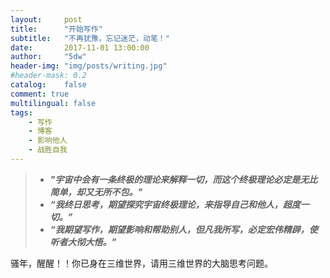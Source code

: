 ```yaml
---
layout:     post
title:      "开始写作"
subtitle:   "不再犹豫，忘记迷茫，动笔！"
date:       2017-11-01 13:00:00
author:     "5dw"
header-img: "img/posts/writing.jpg"
#header-mask: 0.2
catalog:    false
comment: true
multilingual: false
tags:
    - 写作
    - 博客
    - 影响他人
    - 战胜自我
---
```


> - ***"宇宙中会有一条终极的理论来解释一切，而这个终极理论必定是无比简单，却又无所不包。"***
> - ***“我终日思考，期望探究宇宙终极理论，来指导自己和他人，超度一切。”***
> - ***“我期望写作，期望影响和帮助别人，但凡我所写，必定宏伟精辟，使听者大彻大悟。”***


骚年，醒醒！！你已身在三维世界，请用三维世界的大脑思考问题。